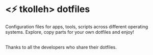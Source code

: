 # <⚡️ tkolleh> dotfiles

Configuration files for apps, tools, scripts across different operating systems. Explore, copy parts for your own dotfiles and enjoy!


</br>
Thanks to all the developers who share their dotfiles.
